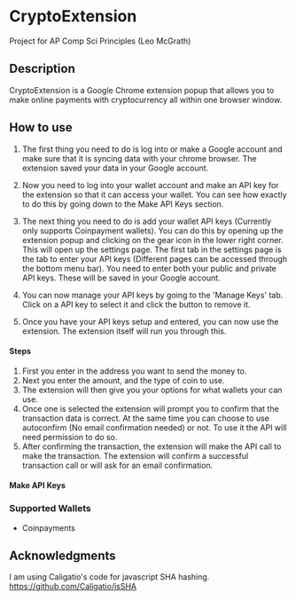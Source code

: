 # CryptoExtension 

Project for AP Comp Sci Principles (Leo McGrath)
## Description

CryptoExtension is a Google Chrome extension popup that allows you to make online payments with
cryptocurrency all within one browser window.
## How to use

1. The first thing you need to do is log into or make a Google account and make sure that it is syncing data with your
chrome browser. The extension saved your data in your Google account. 

2. Now you need to log into your wallet account and make an API key for the extension so that it can access your wallet.
You can see how exactly to do this by going down to the Make API Keys section.

3. The next thing you need to do is add your wallet API keys (Currently only supports Coinpayment wallets).
You can do this by opening up the extension popup and clicking on the gear icon in the lower right corner. 
This will open up the settings page. The first tab in the settings page is the tab to enter your API keys
(Different pages can be accessed through the bottom menu bar). You need to enter both your public and private
API keys. These will be saved in your Google account.

4. You can now manage your API keys by going to the 'Manage Keys' tab. Click on a API key to select it and click 
the button to remove it. 

5. Once you have your API keys setup and entered, you can now use the extension. The extension itself will run you through this. 
#### Steps
1. First you enter in the address you want to send the money to.
2. Next you enter the amount, and the type of coin to use.
3. The extension will then give you your options for what wallets your can use.
4. Once one is selected the extension will prompt you to confirm that the transaction data is correct. At the same time
you can choose to use autoconfirm (No email confirmation needed) or not. To use it the API will need permission to do so.
5. After confirming the transaction, the extension will make the API call to make the transaction. The extension will confirm a
successful transaction call or will ask for an email confirmation.

#### Make API Keys
### Supported Wallets
* Coinpayments
## Acknowledgments
I am using Caligatio's code for javascript SHA hashing. https://github.com/Caligatio/jsSHA

